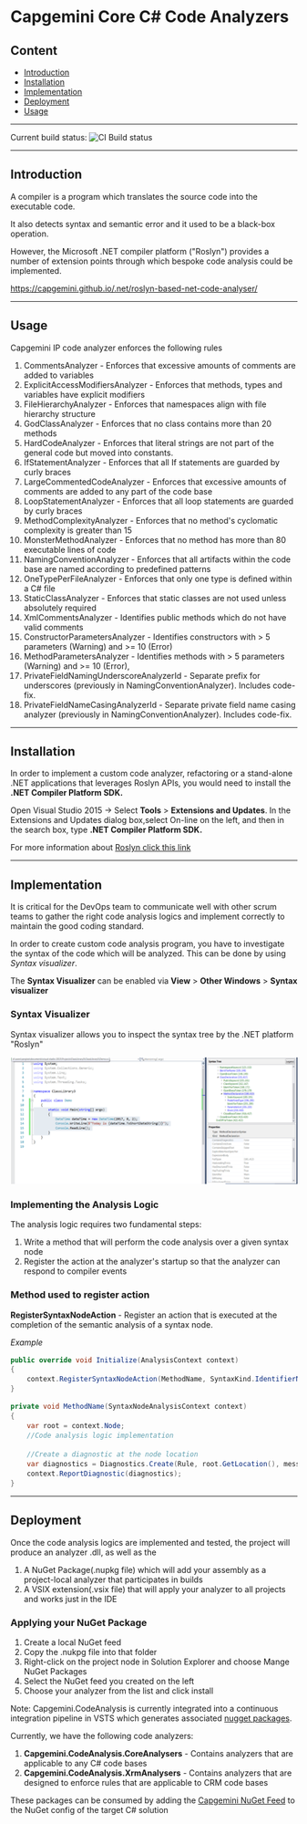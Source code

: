 # Capgemini Core C# Code Analyzers

## Content
 - [Introduction](#introduction)
 - [Installation](#installation)
 - [Implementation](#implementation)
 - [Deployment](#deployment)
 - [Usage](#usage)
 
----
Current build status: <img src="https://capgeminiuk.visualstudio.com/_apis/public/build/definitions/b8312974-39df-40d0-9240-842966515058/50/badge" alt="CI Build status"> 

----
## Introduction
A compiler is a program which translates the source code into the executable code.

It also detects syntax and semantic error and it used to be a black-box operation.

However, the Microsoft .NET compiler platform ("Roslyn") provides a number of extension points through which bespoke code analysis could be implemented.

https://capgemini.github.io/.net/roslyn-based-net-code-analyser/

----
## Usage

Capgemini IP code analyzer enforces the following rules

1. CommentsAnalyzer - Enforces that excessive amounts of comments are added to variables
2. ExplicitAccessModifiersAnalyzer - Enforces that methods, types and variables have explicit modifiers
3. FileHierarchyAnalyzer - Enforces that namespaces align with file hierarchy structure
4. GodClassAnalyzer - Enforces that no class contains more than 20 methods 
5. HardCodeAnalyzer - Enforces that literal strings are not part of the general code but moved into constants.
6. IfStatementAnalyzer - Enforces that all If statements are guarded by curly braces
7. LargeCommentedCodeAnalyzer - Enforces that excessive amounts of comments are added to any part of the code base
8. LoopStatementAnalyzer - Enforces that all loop statements are guarded by curly braces
9. MethodComplexityAnalyzer - Enforces that no method's cyclomatic complexity is greater than 15
10. MonsterMethodAnalyzer - Enforces that no method has more than 80 executable lines of code
11. NamingConventionAnalyzer - Enforces that all artifacts within the code base are named according to predefined patterns
12. OneTypePerFileAnalyzer - Enforces that only one type is defined within a C# file
13. StaticClassAnalyzer - Enforces that static classes are not used unless absolutely required
14. XmlCommentsAnalyzer - Identifies public methods which do not have valid comments
15. ConstructorParametersAnalyzer - Identifies constructors with > 5 parameters (Warning) and >= 10 (Error)
16. MethodParametersAnalyzer - Identifies methods with > 5 parameters (Warning) and >= 10 (Error),
17. PrivateFieldNamingUnderscoreAnalyzerId - Separate prefix for underscores (previously in NamingConventionAnalyzer). Includes code-fix.
18. PrivateFieldNameCasingAnalyzerId - Separate private field name casing analyzer (previously in NamingConventionAnalyzer). Includes code-fix.

----
## Installation
In order to implement a custom code analyzer, refactoring or a stand-alone .NET applications that leverages Roslyn APIs, you would need to install the **.NET Compiler Platform SDK.**

Open Visual Studio 2015 -> Select **Tools** > **Extensions and Updates**. In the Extensions and Updates dialog box,select On-line on the left, and then in the search box, type 
**.NET Compiler Platform SDK.**

For more information about [Roslyn click this link](https://msdn.microsoft.com/en-us/library/mt162308.aspx "Roslyn")

----
## Implementation
It is critical for the DevOps team to communicate well with other scrum teams to gather the right code analysis logics and implement correctly to maintain the good coding standard.

In order to create custom code analysis program, you have to investigate the syntax of the code which will be analyzed. This can be done by using *Syntax visualizer*.

The **Syntax Visualizer** can be enabled via **View** > **Other Windows** > **Syntax visualizer**

### Syntax Visualizer 

Syntax visualizer allows you to inspect the syntax tree by the .NET platform "Roslyn"

![Syntax Visualizer](images/syntaxvisualizer.png "Syntax Visualizer")

### Implementing the Analysis Logic

The analysis logic requires two fundamental steps:

1. Write a method that will perform the code analysis over a given syntax node
2. Register the action at the  analyzer's startup so that the analyzer can respond to compiler events

### Method used to register action

**RegisterSyntaxNodeAction** - Register an action that is executed at the completion of the semantic analysis of a syntax node.

*Example*
```c#
public override void Initialize(AnalysisContext context)
{
    context.RegisterSyntaxNodeAction(MethodName, SyntaxKind.IdentifierName);
}
```

```c#
private void MethodName(SyntaxNodeAnalysisContext context)
{
    var root = context.Node;
    //Code analysis logic implementation

    //Create a diagnostic at the node location
    var diagnostics = Diagnostics.Create(Rule, root.GetLocation(), message);
    context.ReportDiagnostic(diagnostics);
}
```
----
## Deployment
Once the code analysis logics are implemented and tested, the project will produce an analyzer .dll, as well as the

1. A NuGet Package(.nupkg file) which will add your assembly as a project-local analyzer that  participates in builds
2. A VSIX extension(.vsix file) that will apply your analyzer to all projects and works just in the IDE

### Applying your NuGet Package

1. Create a local NuGet feed
2. Copy the .nukpg file into that folder
3. Right-click on the project node in Solution Explorer and choose Mange NuGet Packages
4. Select the NuGet feed you created on the left 
5. Choose your analyzer from the list and click install

Note: Capgemini.CodeAnalysis is currently integrated into a continuous integration pipeline in VSTS which generates associated [nugget packages](https://capgeminiuk.visualstudio.com/Capgemini%20Reusable%20IP/Capgemini%20Reusable%20IP%20Team/_packaging?feed=CapgeminiIp&_a=feed "nugget packages").

Currently, we have the following code analyzers:
1. **Capgemini.CodeAnalysis.CoreAnalysers** - Contains analyzers that are applicable to any C# code bases
2. **Capgemini.CodeAnalysis.XrmAnalysers** - Contains analyzers that are designed to enforce rules that are applicable to CRM code bases

These packages can be consumed by adding the [Capgemini NuGet Feed](https://capgeminiuk.pkgs.visualstudio.com/_packaging/CapgeminiIp/nuget/v3/index.json "Capgemini NuGet Feed") to the NuGet config of the target C# solution
